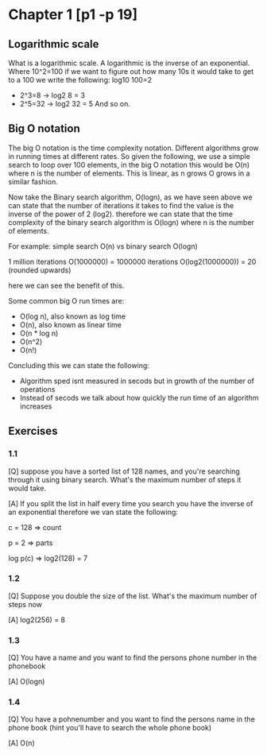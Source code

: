 # Chapter 1 [p1 -p 19]

## Logarithmic scale
What is a logarithmic scale. A logarithmic is the inverse of an exponential. Where 10^2=100 if we want to figure out how many 10s it would take to get to a 100 we write the following: log10 100=2
- 2^3=8 -> log2 8 = 3
- 2^5=32 -> log2 32 = 5
And so on.

## Big O notation
The big O notation is the time complexity notation. Different algorithms grow in running times at different rates. So given the following, we use a simple search to loop over 100 elements, in the big O notation this would be O(n) where n is the number of elements. This is linear, as n grows O grows in a similar fashion. 

Now take the Binary search algorithm, O(logn), as we have seen above we can state that the number of iterations it takes to find the value is the inverse of the power of 2 (log2). therefore we can state that the time complexity of the binary search algorithm is O(logn) where n is the number of elements.

For example: simple search O(n) vs binary search O(logn)

1 million iterations
O(1000000) = 1000000 iterations
O(log2(1000000)) = 20 (rounded upwards)

here we can see the benefit of this.

Some common big O run times are:
- O(log n), also known as log time
- O(n), also known as linear time
- O(n * log n)
- O(n^2)
- O(n!)

Concluding this we can state the following:
- Algorithm sped isnt measured in secods but in growth of the number of operations
- Instead of secods we talk about how quickly the run time of an algorithm increases

## Exercises

### 1.1
[Q] suppose you have a sorted list of 128 names, and you're searching through it using binary search. What's the maximum number of steps it would take.

[A] If you split the list in half every time you search you have the inverse of an exponential therefore we van state the following:

c = 128 => count

p = 2 => parts

log p(c) => log2(128) = 7

### 1.2
[Q] Suppose you double the size of the list. What's the maximum number of steps now

[A] log2(256) = 8

### 1.3
[Q] You have a name and you want to find the persons phone number in the phonebook

[A] O(logn)

### 1.4
[Q] You have a pohnenumber and you want to find the persons name in the phone book (hint you'll have to search the whole phone book)

[A] O(n)


